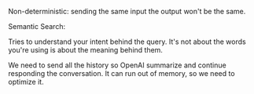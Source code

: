 Non-deterministic: sending the same input the output won't be the same.

Semantic Search:

Tries to understand your intent behind the query. It's not about the words you're using is about the meaning behind them.

We need to send all the history so OpenAI summarize and continue responding the conversation.
It can run out of memory, so we need to optimize it.
